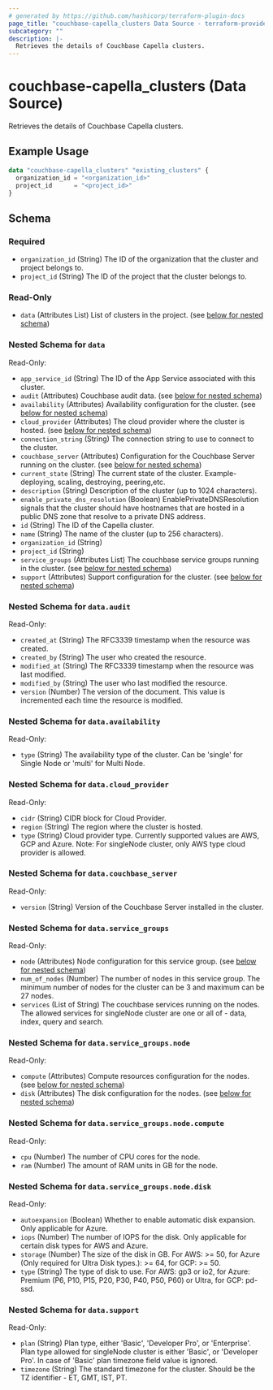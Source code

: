 ```yaml
---
# generated by https://github.com/hashicorp/terraform-plugin-docs
page_title: "couchbase-capella_clusters Data Source - terraform-provider-couchbase-capella"
subcategory: ""
description: |-
  Retrieves the details of Couchbase Capella clusters.
---
```


# couchbase-capella_clusters (Data Source)

Retrieves the details of Couchbase Capella clusters.

## Example Usage

```terraform
data "couchbase-capella_clusters" "existing_clusters" {
  organization_id = "<organization_id>"
  project_id      = "<project_id>"
}
```

<!-- schema generated by tfplugindocs -->
## Schema

### Required

- `organization_id` (String) The ID of the organization that the cluster and project belongs to.
- `project_id` (String) The ID of the project that the cluster belongs to.

### Read-Only

- `data` (Attributes List) List of clusters in the project. (see [below for nested schema](#nestedatt--data))

<a id="nestedatt--data"></a>
### Nested Schema for `data`

Read-Only:

- `app_service_id` (String) The ID of the App Service associated with this cluster.
- `audit` (Attributes) Couchbase audit data. (see [below for nested schema](#nestedatt--data--audit))
- `availability` (Attributes) Availability configuration for the cluster. (see [below for nested schema](#nestedatt--data--availability))
- `cloud_provider` (Attributes) The cloud provider where the cluster is hosted. (see [below for nested schema](#nestedatt--data--cloud_provider))
- `connection_string` (String) The connection string to use to connect to the cluster.
- `couchbase_server` (Attributes) Configuration for the Couchbase Server running on the cluster. (see [below for nested schema](#nestedatt--data--couchbase_server))
- `current_state` (String) The current state of the cluster. Example- deploying, scaling, destroying, peering,etc.
- `description` (String) Description of the cluster (up to 1024 characters).
- `enable_private_dns_resolution` (Boolean) EnablePrivateDNSResolution signals that the cluster should have hostnames that are hosted in a public DNS zone that resolve to a private DNS address.
- `id` (String) The ID of the Capella cluster.
- `name` (String) The name of the cluster (up to 256 characters).
- `organization_id` (String)
- `project_id` (String)
- `service_groups` (Attributes List) The couchbase service groups running in the cluster. (see [below for nested schema](#nestedatt--data--service_groups))
- `support` (Attributes) Support configuration for the cluster. (see [below for nested schema](#nestedatt--data--support))

<a id="nestedatt--data--audit"></a>
### Nested Schema for `data.audit`

Read-Only:

- `created_at` (String) The RFC3339 timestamp when the resource was created.
- `created_by` (String) The user who created the resource.
- `modified_at` (String) The RFC3339 timestamp when the resource was last modified.
- `modified_by` (String) The user who last modified the resource.
- `version` (Number) The version of the document. This value is incremented each time the resource is modified.


<a id="nestedatt--data--availability"></a>
### Nested Schema for `data.availability`

Read-Only:

- `type` (String) The availability type of the cluster. Can be 'single' for Single Node or 'multi' for Multi Node.


<a id="nestedatt--data--cloud_provider"></a>
### Nested Schema for `data.cloud_provider`

Read-Only:

- `cidr` (String) CIDR block for Cloud Provider.
- `region` (String) The region where the cluster is hosted.
- `type` (String) Cloud provider type. Currently supported values are AWS, GCP and Azure. Note: For singleNode cluster, only AWS type cloud provider is allowed.


<a id="nestedatt--data--couchbase_server"></a>
### Nested Schema for `data.couchbase_server`

Read-Only:

- `version` (String) Version of the Couchbase Server installed in the cluster.


<a id="nestedatt--data--service_groups"></a>
### Nested Schema for `data.service_groups`

Read-Only:

- `node` (Attributes) Node configuration for this service group. (see [below for nested schema](#nestedatt--data--service_groups--node))
- `num_of_nodes` (Number) The number of nodes in this service group. The minimum number of nodes for the cluster can be 3 and maximum can be 27 nodes.
- `services` (List of String) The couchbase services running on the nodes. The allowed services for singleNode cluster are one or all of - data, index, query and search.

<a id="nestedatt--data--service_groups--node"></a>
### Nested Schema for `data.service_groups.node`

Read-Only:

- `compute` (Attributes) Compute resources configuration for the nodes. (see [below for nested schema](#nestedatt--data--service_groups--node--compute))
- `disk` (Attributes) The disk configuration for the nodes. (see [below for nested schema](#nestedatt--data--service_groups--node--disk))

<a id="nestedatt--data--service_groups--node--compute"></a>
### Nested Schema for `data.service_groups.node.compute`

Read-Only:

- `cpu` (Number) The number of CPU cores for the node.
- `ram` (Number) The amount of RAM units in GB for the node.


<a id="nestedatt--data--service_groups--node--disk"></a>
### Nested Schema for `data.service_groups.node.disk`

Read-Only:

- `autoexpansion` (Boolean) Whether to enable automatic disk expansion. Only applicable for Azure.
- `iops` (Number) The number of IOPS for the disk. Only applicable for certain disk types for AWS and Azure.
- `storage` (Number) The size of the disk in GB. For AWS: >= 50, for Azure (Only required for Ultra Disk types.): >= 64, for GCP: >= 50.
- `type` (String) The type of disk to use. For AWS: gp3 or io2, for Azure: Premium (P6, P10, P15, P20, P30, P40, P50, P60) or Ultra, for GCP: pd-ssd.




<a id="nestedatt--data--support"></a>
### Nested Schema for `data.support`

Read-Only:

- `plan` (String) Plan type, either 'Basic', 'Developer Pro', or 'Enterprise'. Plan type allowed for singleNode cluster is either 'Basic', or 'Developer Pro'. In case of 'Basic' plan timezone field value is ignored.
- `timezone` (String) The standard timezone for the cluster. Should be the TZ identifier - ET, GMT, IST, PT.
